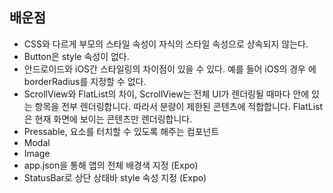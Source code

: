 ## 배운점

- CSS와 다르게 부모의 스타일 속성이 자식의 스타일 속성으로 상속되지 않는다.
- Button은 style 속성이 없다.
- 안드로이드와 iOS간 스타일링의 차이점이 있을 수 있다. 예를 들어 iOS의 경우 <Text />에 borderRadius를 지정할 수 없다.
- ScrollView와 FlatList의 차이, ScrollView는 전체 UI가 렌더링될 때마다 안에 있는 항목을 전부 렌더링합니다. 따라서 분량이 제한된 콘텐츠에 적합합니다. FlatList은 현재 화면에 보이는 콘텐츠만 렌더링합니다.
- Pressable, 요소를 터치할 수 있도록 해주는 컴포넌트
- Modal
- Image
- app.json을 통해 앱의 전체 배경색 지정 (Expo)
- StatusBar로 상단 상태바 style 속성 지정 (Expo)
